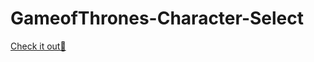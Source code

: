 # GameofThrones-Character-Select

[Check it out🔗](https://harrya123.github.io/GameofThrones-Character-Selector/)

